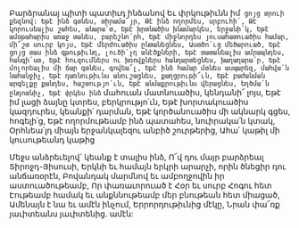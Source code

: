 
Բարձրանայ պիտի պատիւդ ինձանով
Եւ փրկութիւնն իմ` ցոյց տրուի քեզնով:
Եթէ ինձ գտնես, տիրամա՜յր,
Թէ ինձ ողորմես, սրբուհի՛,
Թէ կորուսեալիս շահես, անարա՛տ,
Եթէ խրտնածիս խնամարկես, երջանի՛կ,
Եթէ ամօթահարիս առաջ տանես, բարեշնո՛րհ,
Եթէ միջնորդես յուսահատուածիս համար, մի՜շտ
սուրբ կոյս,
Եթէ մերժուածիս ընտանեցնես,
Աստծո՛ւց մեծարուած,
Եթէ ցոյց տաս ինձ գթութիւնդ, լուծի՛չդ
անէծքների,
Եթէ տատանեալիս ամրապնդես, հանգի՛ստ,
Եթէ հուզումներս ու խռովքներս հանդարտեցնես,
խաղաղարա՛ր,
Եթէ մոլորեալիս մի ճար գտնես, գովեա՜լ,
Եթէ ինձ համար մտնես ասպարեզ, մահվա՛ն
նահանջիչ,
Եթէ դառնութիւնս անուշացնես, քաղցրութի՜ւն,
Եթէ բաժանման արգելքը քանդես, հաշտությո՛ւն,
Եթէ անմաքրութիւնս վերացնես, եղծմա՛ն
ընդոտնիչ,
Եթէ փրկես ինձ` մահուան մատնուածիս,
կենդանի՜ լոյս,
Եթէ իմ լացի ձայնը կտրես, բերկրությո՛ւն,
Եթէ խորտակուածիս կազդուրես, կեանքի՛
դարման,
Եթէ կործանուածիս մի ակնարկ գցես, հոգելի՛ց,
Եթէ ողորմութեամբ ինձ պատահես, նուիրակա՛ն
կտակ,
Օրհնեա՛լդ միայն երջանկալեզու անբիծ
շուրթերից,
Ահա՛ կաթիլ մի կուսութեանդ կաթից


Մեջս անձրեւելով` կեանք է տալիս ինձ,
Ո՜վ դու մայր բարձրեալ Տիրոջդ-Յիսուսի,
Երկնի եւ համայն երկրի արարչի, որին ծնեցիր դու
անճառօրէն,
Բովանդակ մարմնով եւ ամբողջովին իր
աստուածութեամբ,
Որ փառաւորուած է Հօր եւ սուրբ Հոգու հետ
Էութեամբ համակ եւ անքննութեամբ մեր
բնութեան հետ միացած,
Ամենայն է նա եւ ամէն ինչում,
Երրորդութիւնից մէկը,
Նրան փա՜ռք յաւիտեանս յաւիտենից. ամէն:


